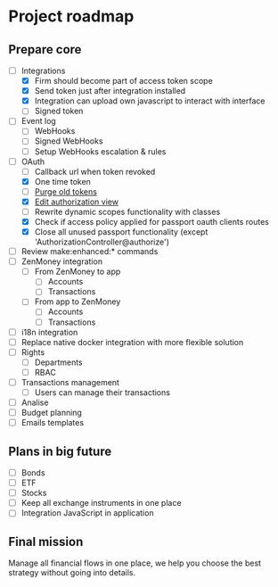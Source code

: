 # Project roadmap

## Prepare core
- [ ] Integrations
  - [x] Firm should become part of access token scope
  - [x] Send token just after integration installed
  - [x] Integration can upload own javascript to interact with interface
  - [ ] Signed token
- [ ] Event log
  - [ ] WebHooks
  - [ ] Signed WebHooks
  - [ ] Setup WebHooks escalation & rules
- [ ] OAuth
  - [ ] Callback url when token revoked
  - [x] One time token
  - [ ] [Purge old tokens](https://laravel.com/docs/8.x/passport#events)
  - [x] [Edit authorization view](https://laravel.com/docs/8.x/passport#approving-the-request)
  - [ ] Rewrite dynamic scopes functionality with classes
  - [x] Check if access policy applied for passport oauth clients routes
  - [x] Close all unused passport functionality (except 'AuthorizationController@authorize')
- [ ] Review make:enhanced:* commands
- [ ] ZenMoney integration
  - [ ] From ZenMoney to app
    - [ ] Accounts
    - [ ] Transactions
  - [ ] From app to ZenMoney 
    - [ ] Accounts
    - [ ] Transactions
- [ ] i18n integration
- [ ] Replace native docker integration with more flexible solution
- [ ] Rights
  - [ ] Departments
  - [ ] RBAC
- [ ] Transactions management
    - [ ] Users can manage their transactions
- [ ] Analise
- [ ] Budget planning
- [ ] Emails templates

## Plans in big future
- [ ] Bonds
- [ ] ETF
- [ ] Stocks
- [ ] Keep all exchange instruments in one place
- [ ] Integration JavaScript in application

## Final mission

Manage all financial flows in one place,
we help you choose the best strategy
without going into details.
